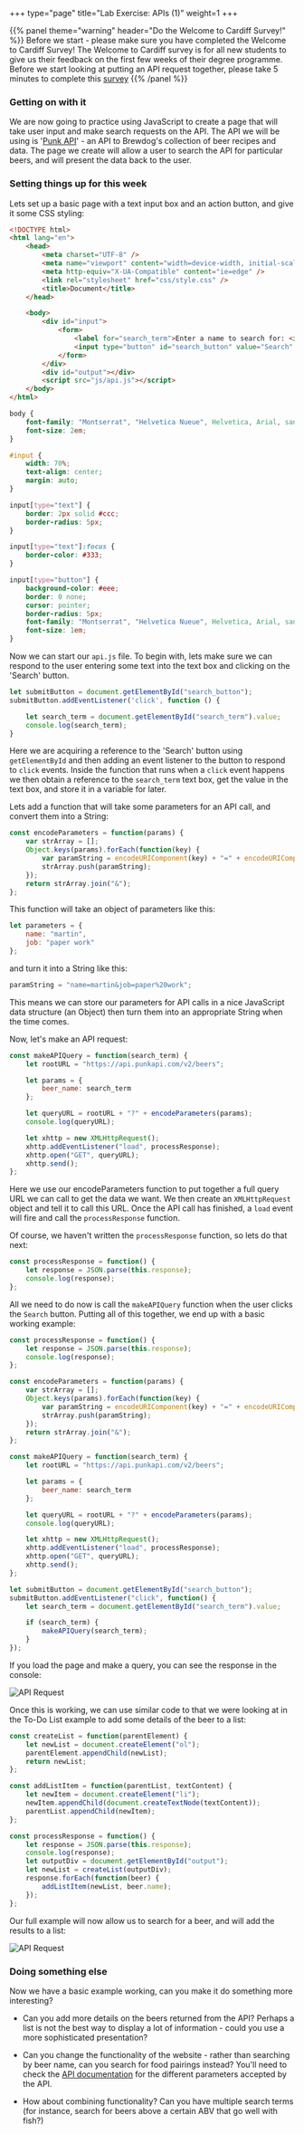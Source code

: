 +++
type="page"
title="Lab Exercise: APIs (1)"
weight=1
+++

{{% panel theme="warning" header="Do the Welcome to Cardiff Survey!" %}}
Before we start - please make sure you have completed the Welcome to Cardiff Survey! The Welcome to Cardiff survey is for all new students to give us their feedback on the first few weeks of their degree programme. Before we start looking at putting an API request together, please take 5 minutes to complete this [survey](https://go.cf.ac.uk/welcomePGT19)
{{% /panel %}}

### Getting on with it

We are now going to practice using JavaScript to create a page that will take user input and make search requests on the API. The API we will be using is '[Punk API](https://punkapi.com/documentation/v2)' - an API to Brewdog's collection of beer recipes and data. The page we create will allow a user to search the API for particular beers, and will present the data back to the user.

### Setting things up for this week

Lets set up a basic page with a text input box and an action button, and give it some CSS styling:

```html
<!DOCTYPE html>
<html lang="en">
    <head>
        <meta charset="UTF-8" />
        <meta name="viewport" content="width=device-width, initial-scale=1.0" />
        <meta http-equiv="X-UA-Compatible" content="ie=edge" />
        <link rel="stylesheet" href="css/style.css" />
        <title>Document</title>
    </head>

    <body>
        <div id="input">
            <form>
                <label for="search_term">Enter a name to search for: <input type="text" id="search_term" /> </label>
                <input type="button" id="search_button" value="Search" />
            </form>
        </div>
        <div id="output"></div>
        <script src="js/api.js"></script>
    </body>
</html>
```

```css
body {
    font-family: "Montserrat", "Helvetica Nueue", Helvetica, Arial, sans-serif;
    font-size: 2em;
}

#input {
    width: 70%;
    text-align: center;
    margin: auto;
}

input[type="text"] {
    border: 2px solid #ccc;
    border-radius: 5px;
}

input[type="text"]:focus {
    border-color: #333;
}

input[type="button"] {
    background-color: #eee;
    border: 0 none;
    cursor: pointer;
    border-radius: 5px;
    font-family: "Montserrat", "Helvetica Nueue", Helvetica, Arial, sans-serif;
    font-size: 1em;
}
```

Now we can start our `api.js` file. To begin with, lets make sure we can respond to the user entering some text into the text box and clicking on the 'Search' button.

```js
let submitButton = document.getElementById("search_button");
submitButton.addEventListener('click', function () {

    let search_term = document.getElementById("search_term").value;
    console.log(search_term);
}
```

Here we are acquiring a reference to the 'Search' button using `getElementById` and then adding an event listener to the button to respond to `click` events. Inside the function that runs when a `click` event happens we then obtain a reference to the `search_term` text box, get the value in the text box, and store it in a variable for later.

Lets add a function that will take some parameters for an API call, and convert them into a String:

```js
const encodeParameters = function(params) {
    var strArray = [];
    Object.keys(params).forEach(function(key) {
        var paramString = encodeURIComponent(key) + "=" + encodeURIComponent(params[key]);
        strArray.push(paramString);
    });
    return strArray.join("&");
};
```

This function will take an object of parameters like this:

```js
let parameters = {
    name: "martin",
    job: "paper work"
};
```

and turn it into a String like this:

```js
paramString = "name=martin&job=paper%20work";
```

This means we can store our parameters for API calls in a nice JavaScript data structure (an Object) then turn them into an appropriate String when the time comes.

Now, let's make an API request:

```js
const makeAPIQuery = function(search_term) {
    let rootURL = "https://api.punkapi.com/v2/beers";

    let params = {
        beer_name: search_term
    };

    let queryURL = rootURL + "?" + encodeParameters(params);
    console.log(queryURL);

    let xhttp = new XMLHttpRequest();
    xhttp.addEventListener("load", processResponse);
    xhttp.open("GET", queryURL);
    xhttp.send();
};
```

Here we use our encodeParameters function to put together a full query URL we can call to get the data we want. We then create an `XMLHttpRequest` object and tell it to call this URL. Once the API call has finished, a `load` event will fire and call the `processResponse` function.

Of course, we haven't written the `processResponse` function, so lets do that next:

```js
const processResponse = function() {
    let response = JSON.parse(this.response);
    console.log(response);
};
```

All we need to do now is call the `makeAPIQuery` function when the user clicks the `Search` button. Putting all of this together, we end up with a basic working example:

```js
const processResponse = function() {
    let response = JSON.parse(this.response);
    console.log(response);
};

const encodeParameters = function(params) {
    var strArray = [];
    Object.keys(params).forEach(function(key) {
        var paramString = encodeURIComponent(key) + "=" + encodeURIComponent(params[key]);
        strArray.push(paramString);
    });
    return strArray.join("&");
};

const makeAPIQuery = function(search_term) {
    let rootURL = "https://api.punkapi.com/v2/beers";

    let params = {
        beer_name: search_term
    };

    let queryURL = rootURL + "?" + encodeParameters(params);
    console.log(queryURL);

    let xhttp = new XMLHttpRequest();
    xhttp.addEventListener("load", processResponse);
    xhttp.open("GET", queryURL);
    xhttp.send();
};

let submitButton = document.getElementById("search_button");
submitButton.addEventListener("click", function() {
    let search_term = document.getElementById("search_term").value;

    if (search_term) {
        makeAPIQuery(search_term);
    }
});
```

If you load the page and make a query, you can see the response in the console:

![API Request](img/api-request.png)

Once this is working, we can use similar code to that we were looking at in the To-Do List example to add some details of the beer to a list:

```js
const createList = function(parentElement) {
    let newList = document.createElement("ol");
    parentElement.appendChild(newList);
    return newList;
};

const addListItem = function(parentList, textContent) {
    let newItem = document.createElement("li");
    newItem.appendChild(document.createTextNode(textContent));
    parentList.appendChild(newItem);
};

const processResponse = function() {
    let response = JSON.parse(this.response);
    console.log(response);
    let outputDiv = document.getElementById("output");
    let newList = createList(outputDiv);
    response.forEach(function(beer) {
        addListItem(newList, beer.name);
    });
};
```

Our full example will now allow us to search for a beer, and will add the results to a list:

![API Request](img/api-request2.png)

### Doing something else

Now we have a basic example working, can you make it do something more interesting?

-   Can you add more details on the beers returned from the API? Perhaps a list is not the best way to display a lot of information - could you use a more sophisticated presentation?

-   Can you change the functionality of the website - rather than searching by beer name, can you search for food pairings instead? You'll need to check the [API documentation](https://punkapi.com/documentation/v2) for the different parameters accepted by the API.

-   How about combining functionality? Can you have multiple search terms (for instance, search for beers above a certain ABV that go well with fish?)
